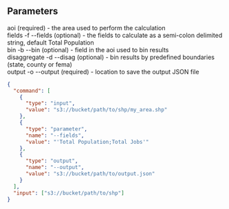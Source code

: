 ## Parameters
aoi (required) - the area used to perform the calculation  
fields -f --fields (optional) - the fields to calculate as a semi-colon delimited string, 
default Total  Population  
bin -b --bin (optional) - field in the aoi used to bin results  
disaggregate -d --disag (optional) - bin results by predefined boundaries (state, county
or fema)  
output -o --output (required) - location to save the output JSON file

```json
{
  "command": [
    {
      "type": "input",
      "value": "s3://bucket/path/to/shp/my_area.shp"
    },
    {
      "type": "parameter",
      "name": "--fields",
      "value": "'Total Population;Total Jobs'"
    },
    {
      "type": "output",
      "name": "--output",
      "value": "s3://bucket/path/to/output.json"
    }
  ],
  "input": ["s3://bucket/path/to/shp"]
}
```
